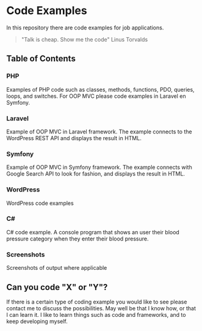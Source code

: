 
# Code Examples 

In this repository there are code examples for job applications.

> "Talk is cheap. Show me the code" Linus Torvalds

## Table of Contents

### PHP

Examples of PHP code such as classes, methods,  functions, PDO, queries, loops, and switches. For OOP MVC please code examples in Laravel en Symfony.

### Laravel

Example of OOP MVC in Laravel framework. The example connects to the WordPress REST API and displays the result in HTML.

### Symfony

Example of OOP MVC in Symfony framework. The example connects with Google Search API to look for fashion, and displays the result in HTML.

### WordPress

WordPress code examples

### C#

C# code example. A console program that shows an user their blood pressure category when they enter their blood pressure.

### Screenshots

Screenshots of output where applicable

## Can you code "X" or "Y"?

If there is a certain type of coding example you would like to see please contact me to discuss the possibilities.
May well be that I know how, or that I can learn it. I like to learn things such as code and frameworks, and to keep developing myself.







